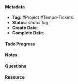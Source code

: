 #### Metadata
- **Tag**: #Project #Tempo-Tickets
- **Status**: *status tag*
- **Create Date**: 
- **Complete Date**:
#### Todo Progress

#### Notes

#### Questions

#### Resource

